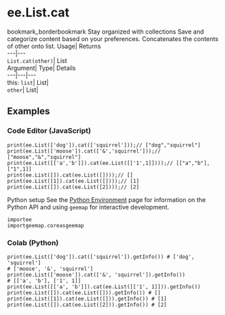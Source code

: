  
#  ee.List.cat 
bookmark_borderbookmark Stay organized with collections  Save and categorize content based on your preferences. 
Concatenates the contents of other onto list. Usage| Returns  
---|---  
`List.cat(other)`| List  
Argument| Type| Details  
---|---|---  
this: `list`| List|   
`other`| List|   
## Examples
### Code Editor (JavaScript)
```
print(ee.List(['dog']).cat(['squirrel']));// ["dog","squirrel"]
print(ee.List(['moose']).cat(['&','squirrel']));// ["moose","&","squirrel"]
print(ee.List([['a','b']]).cat(ee.List([['1',1]])));// [["a","b"],["1",1]]
print(ee.List([]).cat(ee.List([])));// []
print(ee.List([1]).cat(ee.List([])));// [1]
print(ee.List([]).cat(ee.List([2])));// [2]
```

Python setup
See the [ Python Environment](https://developers.google.com/earth-engine/guides/python_install) page for information on the Python API and using `geemap` for interactive development.
```
importee
importgeemap.coreasgeemap
```

### Colab (Python)
```
print(ee.List(['dog']).cat(['squirrel']).getInfo()) # ['dog', 'squirrel']
# ['moose', '&', 'squirrel']
print(ee.List(['moose']).cat(['&', 'squirrel']).getInfo())
# [['a', 'b'], ['1', 1]]
print(ee.List([['a', 'b']]).cat(ee.List([['1', 1]])).getInfo())
print(ee.List([]).cat(ee.List([])).getInfo()) # []
print(ee.List([1]).cat(ee.List([])).getInfo()) # [1]
print(ee.List([]).cat(ee.List([2])).getInfo()) # [2]
```


